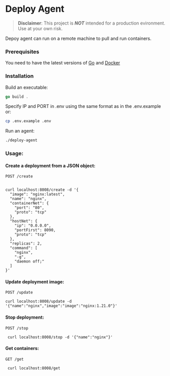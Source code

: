 # Deploy Agent

> **Disclaimer**: This project is ***NOT*** intended for a production evironment. Use at your own risk. 

Depoy agent can run on a remote machine to pull and run containers. 

### Prerequisites

You need to have the latest versions of [Go](https://golang.org/doc/install) and [Docker](https://docs.docker.com/engine/install/)

### Installation

Build an executable:
```go
go build . 

```
Specify IP and PORT in .env  using the same format as in the .env.example 
or:
```bash
cp .env.example .env
```
Run an agent: 
```bash
./deploy-agent
```
### Usage:



#### Create a deployment from a JSON object: 
`POST /create` 
```curl

curl localhost:8008/create -d '{
  "image": "nginx:latest",
  "name": "nginx",
  "containerNet": {
    "port": "80",
    "proto": "tcp"
  },
  "hostNet": {
    "ip": "0.0.0.0",
    "portFirst": 8090,
    "proto": "tcp"
  },
  "replicas": 2,
  "command": [
    "nginx",
    "-g",
    "daemon off;"
  ]
}'

```
#### Update deployment image:
 `POST /update`
```curl
curl localhost:8008/update -d '{"name":"nginx","image":"image":"nginx:1.21.0"}'
```

#### Stop deployment:
`POST /stop`
```curl
 curl localhost:8008/stop -d '{"name":"nginx"}'
 ```
#### Get containers:
`GET /get`
````curl
 curl localhost:8008/get
````
